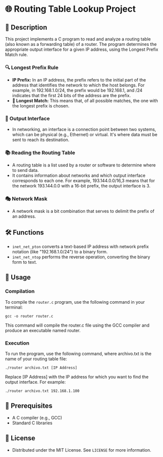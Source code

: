 # 🌐 Routing Table Lookup Project

## 📖 Description

This project implements a C program to read and analyze a routing table (also known as a forwarding table) of a router. The program determines the appropriate output interface for a given IP address, using the Longest Prefix Match rule.

### 🔍 Longest Prefix Rule

- **IP Prefix:** In an IP address, the prefix refers to the initial part of the address that identifies the network to which the host belongs. For example, in 192.168.1.0/24, the prefix would be 192.168.1, and /24 indicates that the first 24 bits of the address are the prefix.
- **📏 Longest Match:** This means that, of all possible matches, the one with the longest prefix is chosen.

### 🌉 Output Interface

- In networking, an interface is a connection point between two systems, which can be physical (e.g., Ethernet) or virtual. It's where data must be sent to reach its destination.

### 📚 Reading the Routing Table

- A routing table is a list used by a router or software to determine where to send data.
- It contains information about networks and which output interface corresponds to each one. For example, 193.144.0.0/16,3 means that for the network 193.144.0.0 with a 16-bit prefix, the output interface is 3.

### 🎭 Network Mask

- A network mask is a bit combination that serves to delimit the prefix of an address.

## 🛠️ Functions

- `inet_net_pton` converts a text-based IP address with network prefix notation (like "192.168.1.0/24") to a binary form.
- `inet_net_ntop` performs the reverse operation, converting the binary form to text.

## 🚀 Usage

### Compilation

To compile the `router.c` program, use the following command in your terminal:

```
gcc -o router router.c
```

This command will compile the router.c file using the GCC compiler and produce an executable named router.

### Execution

To run the program, use the following command, where archivo.txt is the name of your routing table file:

```
./router archivo.txt [IP Address]
```
Replace [IP Address] with the IP address for which you want to find the output interface. For example:

```
./router archivo.txt 192.168.1.100
```

## 📌 Prerequisites

- A C compiler (e.g., GCC)
- Standard C libraries

## 📜 License

- Distributed under the MIT License. See `LICENSE` for more information.
